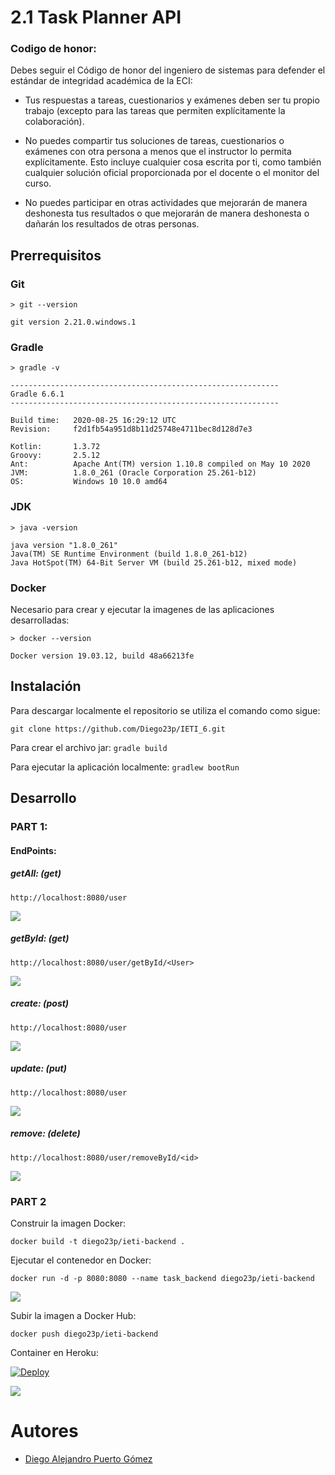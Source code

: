 # 2.1 Task Planner API

### Codigo de honor:
Debes seguir el Código de honor del ingeniero de sistemas para defender el estándar de integridad académica de la ECI:

* Tus respuestas a tareas, cuestionarios y exámenes deben ser tu propio trabajo (excepto para las tareas que permiten explícitamente la colaboración).

* No puedes compartir tus soluciones de tareas, cuestionarios o exámenes con otra persona a menos que el instructor lo permita explícitamente. Esto incluye cualquier cosa escrita por ti, como también cualquier solución oficial proporcionada por el docente o el monitor del curso.

* No puedes participar en otras actividades que mejorarán de manera deshonesta tus resultados o que mejorarán de manera deshonesta o dañarán los resultados de otras personas.

## Prerrequisitos

### Git

```
> git --version

git version 2.21.0.windows.1
```

### Gradle

```
> gradle -v

------------------------------------------------------------
Gradle 6.6.1
------------------------------------------------------------

Build time:   2020-08-25 16:29:12 UTC
Revision:     f2d1fb54a951d8b11d25748e4711bec8d128d7e3

Kotlin:       1.3.72
Groovy:       2.5.12
Ant:          Apache Ant(TM) version 1.10.8 compiled on May 10 2020
JVM:          1.8.0_261 (Oracle Corporation 25.261-b12)
OS:           Windows 10 10.0 amd64
```

### JDK

```
> java -version

java version "1.8.0_261"
Java(TM) SE Runtime Environment (build 1.8.0_261-b12)
Java HotSpot(TM) 64-Bit Server VM (build 25.261-b12, mixed mode)
```

### Docker

Necesario para crear y ejecutar la imagenes de las aplicaciones desarrolladas:

```
> docker --version

Docker version 19.03.12, build 48a66213fe
```

## Instalación

Para descargar localmente el repositorio se utiliza el comando como sigue:
```
git clone https://github.com/Diego23p/IETI_6.git
```

Para crear el archivo jar:
``` gradle build  ```

Para ejecutar la aplicación localmente:
``` gradlew bootRun ```

## Desarrollo

### PART 1:

#### EndPoints:

##### getAll: (get)

``` http://localhost:8080/user ```

![](/img/1.jpg)

##### getById: (get)

``` http://localhost:8080/user/getById/<User> ```

![](/img/2.jpg)

##### create: (post)

``` http://localhost:8080/user ```

![](/img/3.jpg)

##### update: (put)

``` http://localhost:8080/user ```

![](/img/4.jpg)

##### remove: (delete)

``` http://localhost:8080/user/removeById/<id> ```

![](/img/5.jpg)

### PART 2

Construir la imagen Docker:

``` docker build -t diego23p/ieti-backend . ```

Ejecutar el contenedor en Docker:

``` docker run -d -p 8080:8080 --name task_backend diego23p/ieti-backend ```

![](/img/6.jpg)

Subir la imagen a Docker Hub:

``` docker push diego23p/ieti-backend ```

Container en Heroku:

[![Deploy](https://www.herokucdn.com/deploy/button.svg)](https://serene-castle-82142.herokuapp.com/user)

![](/img/7.jpg)

# Autores

- [Diego Alejandro Puerto Gómez](https://github.com/Diego23p)
